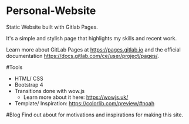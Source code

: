 # Personal-Website
Static Website built with Gitlab Pages.

It's a simple and stylish page that highlights my skills and recent work. 

Learn more about GitLab Pages at https://pages.gitlab.io and the official
documentation https://docs.gitlab.com/ce/user/project/pages/.

#Tools
- HTML/ CSS
- Bootstrap 4
- Transitions done with wow.js
    - Learn more about it here: https://wowjs.uk/
- Template/ Inspiration: https://colorlib.com/preview/#noah

#Blog
Find out about for motivations and inspirations for making this site.

